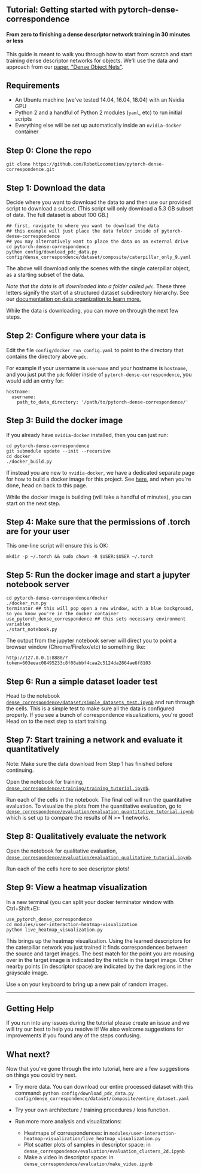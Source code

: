 ## Tutorial: Getting started with pytorch-dense-correspondence

#### From zero to finishing a dense descriptor network training in 30 minutes or less

This guide is meant to walk you through how to start from scratch and start training dense descriptor networks for objects.
We'll use the data and approach from our [paper, "Dense Object Nets"](https://arxiv.org/abs/1806.08756).

## Requirements

- An Ubuntu machine (we've tested 14.04, 16.04, 18.04) with an Nvidia GPU
- Python 2 and a handful of Python 2 modules (`yaml`, etc) to run initial scripts
- Everything else will be set up automatically inside an `nvidia-docker` container

## Step 0: Clone the repo

```
git clone https://github.com/RobotLocomotion/pytorch-dense-correspondence.git
```

## Step 1: Download the data

Decide where you want to download the data to and then use our provided script to 
download a subset.  (This script will only download a 5.3 GB subset of data.  The full dataset is about 100 GB.)

```
## first, navigate to where you want to download the data
## this example will just place the data folder inside of pytorch-dense-correspondence
## you may alternatively want to place the data on an external drive
cd pytorch-dense-correspondence
python config/download_pdc_data.py config/dense_correspondence/dataset/composite/caterpillar_only_9.yaml
```

The above will download only the scenes with the single caterpillar object, as a starting subset of the data.

*Note that the data is all downloaded into a folder called `pdc`.*  These three letters signify the start of a structured dataset subdirectory hierarchy. See our [documentation on data organization to learn more.](data_organization.md)

While the data is downloading, you can move on through the next few steps.

## Step 2: Configure where your data is

Edit the file `config/docker_run_config.yaml` to point to the directory that contains the directory above `pdc`.

For example if your username is `username` and your hostname is `hostname`, and you just put the `pdc` folder inside of `pytorch-dense-correspondence`, you would add an entry for:

```
hostname:
  username:
    path_to_data_directory: '/path/to/pytorch-dense-correspondence/'
```

## Step 3: Build the docker image

If you already have `nvidia-docker` installed, then you can just run:

```
cd pytorch-dense-correspondence
git submodule update --init --recursive
cd docker
./docker_build.py
```

If instead you are new to `nvidia-docker`, we have a dedicated separate page for how to build a docker image for this project.  See [here](docker_build_instructions.md),
and when you're done, head on back to this page.  

While the docker image is building (will take a handful of minutes), you can start on the next step.

## Step 4: Make sure that the permissions of .torch are for your user

This one-line script will ensure this is OK:

```
mkdir -p ~/.torch && sudo chown -R $USER:$USER ~/.torch
```

## Step 5: Run the docker image and start a jupyter notebook server

```
cd pytorch-dense-correspondence/docker
./docker_run.py
terminator ## this will pop open a new window, with a blue background, so you know you're in the docker container
use_pytorch_dense_correspondence ## this sets necessary environment variables
./start_notebook.py
```

The output from the jupyter notebook server will direct you to point a browser window (Chrome/Firefox/etc) to something like:

`http://127.0.0.1:8888/?token=603eeac08495233c8f08abbf4caa2c5124da2864ae6f8103`

## Step 6: Run a simple dataset loader test

Head to the notebook [`dense_correspondence/dataset/simple_datasets_test.ipynb`](../dense_correspondence/dataset/simple_datasets_test.ipynb) and run through the cells.  This is a simple test to make sure all the data is configured properly.  If you see a bunch of correspondence visualizations, you're good!  Head on to the next step to start training.

## Step 7: Start training a network and evaluate it quantitatively

Note: Make sure the data download from Step 1 has finished before continuing.

Open the notebook for training, [`dense_correspondence/training/training_tutorial.ipynb`](../dense_correspondence/training/training_tutorial.ipynb).

Run each of the cells in the notebook.  The final cell will run the quantitative evaluation.  To visualize the plots from the quantitative evaluation, go to [`dense_correspondence/evaluation/evaluation_quantitative_tutorial.ipynb`](../dense_correspondence/evaluation/evaluation_quantitative_tutorial.ipynb) which is set up to compare the results of N >= 1 networks.

## Step 8: Qualitatively evaluate the network

Open the notebook for qualitative evaluation, [`dense_correspondence/evaluation/evaluation_qualitative_tutorial.ipynb`](../dense_correspondence/evaluation/evaluation_qualitative_tutorial.ipynb). 

Run each of the cells here to see descriptor plots!

## Step 9: View a heatmap visualization

In a new terminal (you can split your docker terminator window with Ctrl+Shift+E):

```
use_pytorch_dense_correspondence
cd modules/user-interaction-heatmap-visualization
python live_heatmap_visualization.py
```

This brings up the heatmap visualization. Using the learned descriptors for the caterpillar network you just trained it finds correspondences between the source and target images. The best match for the point you are mousing over in the target image is indicated by the reticle in the target image. Other nearby points (in descriptor space) are indicated by the dark regions in the grayscale image.

Use `n` on your keyboard to bring up a new pair of random images.

---

## Getting Help
If you run into any issues during the tutorial please create an issue and we will try our best to help you resolve it! We also welcome suggestions for improvements if you found any of the steps confusing.

## What next?

Now that you've gone through the into tutorial, here are a few suggestions on things you could try next.

- Try more data.  You can download our entire processed dataset with this command: `python config/download_pdc_data.py config/dense_correspondence/dataset/composite/entire_dataset.yaml`

- Try your own architecture / training procedures / loss function.

- Run more more analysis and visualizations:
  - Heatmaps of correspondences: in `modules/user-interaction-heatmap-visualization/live_heatmap_visualization.py`
  - Plot scatter plots of samples in descriptor space: in `dense_correspondence/evaluation/evaluation_clusters_2d.ipynb`
  - Make a video in descriptor space: in `dense_correspondence/evaluation/make_video.ipynb`
